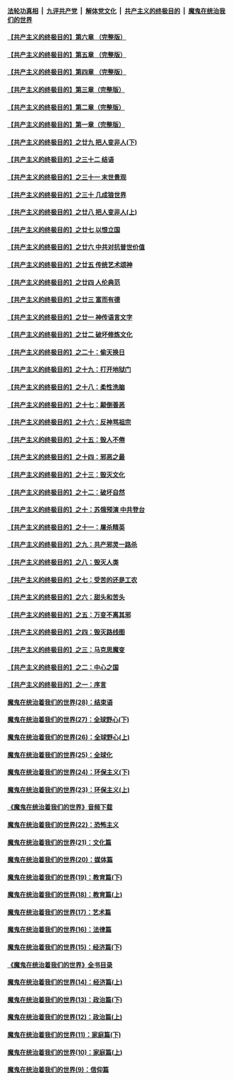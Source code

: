 ####  [法轮功真相](../../../../basic/blob/master/README.md?t=01091826) &nbsp;|&nbsp; [九评共产党](../../../../9ping.md/blob/master/README.md?t=01091826) &nbsp;|&nbsp; [解体党文化](../../../../jtdwh.md/blob/master/README.md?t=01091826)  &nbsp;|&nbsp; [共产主义的终极目的](../../../../gczydzjmd.md/blob/master/README.md?t=01091826) &nbsp;|&nbsp; [魔鬼在统治我们的世界](../../../../mgztzwmdsj.md/blob/master/README.md?t=01091826) 

#### [【共产主义的终极目的】第六章 （完整版）](../pages/nsc422/n11428913.md?t=01091826) 

#### [【共产主义的终极目的】第五章 （完整版）](../pages/nsc422/n11428912.md?t=01091826) 

#### [【共产主义的终极目的】第四章 （完整版）](../pages/nsc422/n11428907.md?t=01091826) 

#### [【共产主义的终极目的】第三章（完整版）](../pages/nsc422/n11428848.md?t=01091826) 

#### [【共产主义的终极目的】第二章（完整版）](../pages/nsc422/n11428831.md?t=01091826) 

#### [【共产主义的终极目的】第一章（完整版）](../pages/nsc422/n11417651.md?t=01091826) 

#### [【共产主义的终极目的】之廿九 把人变非人(下)](../pages/nsc422/n11344140.md?t=01091826) 

#### [【共产主义的终极目的】之三十二 结语](../pages/nsc422/n11360535.md?t=01091826) 

#### [【共产主义的终极目的】之三十一 末世景观](../pages/nsc422/n11351129.md?t=01091826) 

#### [【共产主义的终极目的】之三十 几成狼世界](../pages/nsc422/n11348280.md?t=01091826) 

#### [【共产主义的终极目的】之廿八 把人变非人(上)](../pages/nsc422/n11340492.md?t=01091826) 

#### [【共产主义的终极目的】之廿七 以恨立国](../pages/nsc422/n11336944.md?t=01091826) 

#### [【共产主义的终极目的】之廿六 中共对抗普世价值](../pages/nsc422/n11324785.md?t=01091826) 

#### [【共产主义的终极目的】之廿五 传统艺术颂神](../pages/nsc422/n11296396.md?t=01091826) 

#### [【共产主义的终极目的】之廿四 人伦典范](../pages/nsc422/n11296397.md?t=01091826) 

#### [【共产主义的终极目的】之廿三 富而有德](../pages/nsc422/n11283598.md?t=01091826) 

#### [【共产主义的终极目的】之廿一 神传语言文字](../pages/nsc422/n11263265.md?t=01091826) 

#### [【共产主义的终极目的】之廿二 破坏修炼文化](../pages/nsc422/n11245728.md?t=01091826) 

#### [【共产主义的终极目的】之二十：偷天换日](../pages/nsc422/n11238846.md?t=01091826) 

#### [【共产主义的终极目的】之十九：打开地狱门](../pages/nsc422/n11206376.md?t=01091826) 

#### [【共产主义的终极目的】之十八：柔性洗脑](../pages/nsc422/n11199994.md?t=01091826) 

#### [【共产主义的终极目的】之十七：颠倒善恶](../pages/nsc422/n11179782.md?t=01091826) 

#### [【共产主义的终极目的】之十六：反神骂祖宗](../pages/nsc422/n11166798.md?t=01091826) 

#### [【共产主义的终极目的】之十五：毁人不倦](../pages/nsc422/n11166792.md?t=01091826) 

#### [【共产主义的终极目的】之十四：邪恶之最](../pages/nsc422/n11150249.md?t=01091826) 

#### [【共产主义的终极目的】之十三：毁灭文化](../pages/nsc422/n11135227.md?t=01091826) 

#### [【共产主义的终极目的】之十二：破坏自然](../pages/nsc422/n11135214.md?t=01091826) 

#### [【共产主义的终极目的】之十：苏俄预演 中共登台](../pages/nsc422/n11118424.md?t=01091826) 

#### [【共产主义的终极目的】之十一：屠杀精英](../pages/nsc422/n11118442.md?t=01091826) 

#### [【共产主义的终极目的】之九：共产邪灵一路杀](../pages/nsc422/n11114139.md?t=01091826) 

#### [【共产主义的终极目的】之八：毁灭人类](../pages/nsc422/n11108503.md?t=01091826) 

#### [【共产主义的终极目的】之七：受苦的还是工农](../pages/nsc422/n11101809.md?t=01091826) 

#### [【共产主义的终极目的】之六：甜头和苦头](../pages/nsc422/n11096971.md?t=01091826) 

#### [【共产主义的终极目的】之五：万变不离其邪](../pages/nsc422/n11091285.md?t=01091826) 

#### [【共产主义的终极目的】之四：毁灭路线图](../pages/nsc422/n11086284.md?t=01091826) 

#### [【共产主义的终极目的】之三：马克思魔变](../pages/nsc422/n11061941.md?t=01091826) 

#### [【共产主义的终极目的】之二：中心之国](../pages/nsc422/n11047728.md?t=01091826) 

#### [【共产主义的终极目的】之一：序言](../pages/nsc422/n11086077.md?t=01091826) 

#### [魔鬼在统治着我们的世界(28)：结束语](../pages/nsc422/n10936246.md?t=01091826) 

#### [魔鬼在统治着我们的世界(27)：全球野心(下)](../pages/nsc422/n10928319.md?t=01091826) 

#### [魔鬼在统治着我们的世界(26)：全球野心(上)](../pages/nsc422/n10900318.md?t=01091826) 

#### [魔鬼在统治着我们的世界(25)：全球化](../pages/nsc422/n10788205.md?t=01091826) 

#### [魔鬼在统治着我们的世界(24)：环保主义(下)](../pages/nsc422/n10695307.md?t=01091826) 

#### [魔鬼在统治着我们的世界(23)：环保主义(上)](../pages/nsc422/n10688613.md?t=01091826) 

#### [《魔鬼在统治着我们的世界》音频下载](../pages/nsc422/n10635553.md?t=01091826) 

#### [魔鬼在统治着我们的世界(22)：恐怖主义](../pages/nsc422/n10614727.md?t=01091826) 

#### [魔鬼在统治着我们的世界(21)：文化篇](../pages/nsc422/n10597706.md?t=01091826) 

#### [魔鬼在统治着我们的世界(20)：媒体篇](../pages/nsc422/n10586579.md?t=01091826) 

#### [魔鬼在统治着我们的世界(19)：教育篇(下)](../pages/nsc422/n10564808.md?t=01091826) 

#### [魔鬼在统治着我们的世界(18)：教育篇(上)](../pages/nsc422/n10526970.md?t=01091826) 

#### [魔鬼在统治着我们的世界(17)：艺术篇](../pages/nsc422/n10499093.md?t=01091826) 

#### [魔鬼在统治着我们的世界(16)：法律篇](../pages/nsc422/n10485969.md?t=01091826) 

#### [魔鬼在统治着我们的世界(15)：经济篇(下)](../pages/nsc422/n10469975.md?t=01091826) 

#### [《魔鬼在统治着我们的世界》全书目录](../pages/nsc422/n10464261.md?t=01091826) 

#### [魔鬼在统治着我们的世界(14)：经济篇(上)](../pages/nsc422/n10457370.md?t=01091826) 

#### [魔鬼在统治着我们的世界(13)：政治篇(下)](../pages/nsc422/n10448270.md?t=01091826) 

#### [魔鬼在统治着我们的世界(12)：政治篇(上)](../pages/nsc422/n10444576.md?t=01091826) 

#### [魔鬼在统治着我们的世界(11)：家庭篇(下)](../pages/nsc422/n10440961.md?t=01091826) 

#### [魔鬼在统治着我们的世界(10)：家庭篇(上)](../pages/nsc422/n10435448.md?t=01091826) 

#### [魔鬼在统治着我们的世界(9)：信仰篇](../pages/nsc422/n10432159.md?t=01091826) 

